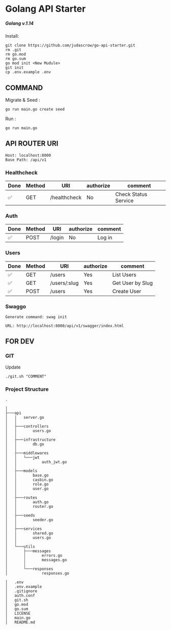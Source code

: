 # Golang API Starter

##### Golang v.1.14

Install:

```
git clone https://github.com/judascrow/go-api-starter.git
rm .git
rm go.mod
rm go.sum
go mod init <New Mudule>
git init
cp .env.example .env
```

## COMMAND

Migrate & Seed :

```
go run main.go create seed
```

Run :

```
go run main.go
```

## API ROUTER URI

```
Host: localhost:8000
Base Path: /api/v1
```

### Healthcheck

| Done               | Method | URI          | authorize | comment              |
| ------------------ | ------ | ------------ | --------- | -------------------- |
| :white_check_mark: | GET    | /healthcheck | No        | Check Status Service |

### Auth

| Done               | Method | URI    | authorize | comment |
| ------------------ | ------ | ------ | --------- | ------- |
| :white_check_mark: | POST   | /login | No        | Log in  |

### Users

| Done               | Method | URI          | authorize | comment          |
| ------------------ | ------ | ------------ | --------- | ---------------- |
| :white_check_mark: | GET    | /users       | Yes       | List Users       |
| :white_check_mark: | GET    | /users/:slug | Yes       | Get User by Slug |
| :white_check_mark: | POST   | /users       | Yes       | Create User      |

### Swaggo

```
Generate command: swag init

URL: http://localhost:8000/api/v1/swagger/index.html
```

## FOR DEV

### GIT

Update

```
./git.sh "COMMENT"
```

### Project Structure

```
.

│
├───api
│   │   server.go
│   │
│   ├───controllers
│   │       users.go
│   │
│   ├───infrastructure
│   │       db.go
│   │
│   ├───middlewares
│   │   └───jwt
│   │           auth_jwt.go
│   │
│   ├───models
│   │       base.go
│   │       casbin.go
│   │       role.go
│   │       user.go
│   │
│   ├───routes
│   │       auth.go
│   │       router.go
│   │
│   ├───seeds
│   │       seeder.go
│   │
│   ├───services
│   │       shared.go
│   │       users.go
│   │
│   └───utils
│       ├───messages
│       │       errors.go
│       │       messages.go
│       │
│       └───responses
│               responses.go

│   .env
│   .env.example
│   .gitignore
│   auth.conf
│   git.sh
│   go.mod
│   go.sum
│   LICENSE
│   main.go
│   README.md
```
